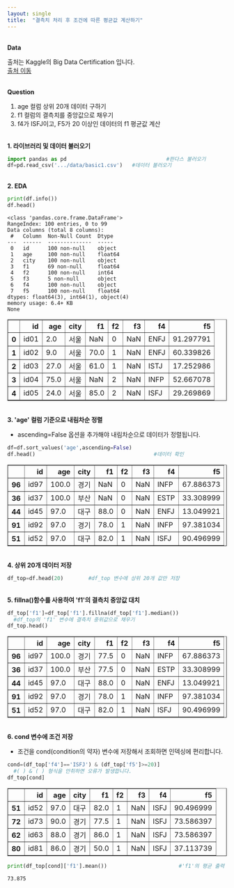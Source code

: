 ```yaml
---
layout: single
title:  "결측치 처리 후 조건에 따른 평균값 계산하기"
---
```


<br/>**Data**<br/>

출처는 Kaggle의 Big Data Certification 입니다.<br/>
[출처 이동](https://www.kaggle.com/code/agileteam/py-t1-8-expected-questions/notebook)

<br/>**Question**<br/>
1. age 컬럼 상위 20개 데이터 구하기
2. f1 컬럼의 결측치를 중앙값으로 채우기
3. f4가 ISFJ이고, F5가 20 이상인 데이터의 f1 평균값 계산

<br/>**1. 라이브러리 및 데이터 불러오기**<br/>

```python
import pandas as pd                                #판다스 불러오기
df=pd.read_csv('.../data/basic1.csv')   #데이터 불러오기
```
<br/>**2. EDA**<br/>

```python
print(df.info())
df.head()
```

    <class 'pandas.core.frame.DataFrame'>
    RangeIndex: 100 entries, 0 to 99
    Data columns (total 8 columns):
     #   Column  Non-Null Count  Dtype  
    ---  ------  --------------  -----  
     0   id      100 non-null    object 
     1   age     100 non-null    float64
     2   city    100 non-null    object 
     3   f1      69 non-null     float64
     4   f2      100 non-null    int64  
     5   f3      5 non-null      object 
     6   f4      100 non-null    object 
     7   f5      100 non-null    float64
    dtypes: float64(3), int64(1), object(4)
    memory usage: 6.4+ KB
    None
    


</style>
<table border="1" class="dataframe">
  <thead>
    <tr style="text-align: right;">
      <th></th>
      <th>id</th>
      <th>age</th>
      <th>city</th>
      <th>f1</th>
      <th>f2</th>
      <th>f3</th>
      <th>f4</th>
      <th>f5</th>
    </tr>
  </thead>
  <tbody>
    <tr>
      <th>0</th>
      <td>id01</td>
      <td>2.0</td>
      <td>서울</td>
      <td>NaN</td>
      <td>0</td>
      <td>NaN</td>
      <td>ENFJ</td>
      <td>91.297791</td>
    </tr>
    <tr>
      <th>1</th>
      <td>id02</td>
      <td>9.0</td>
      <td>서울</td>
      <td>70.0</td>
      <td>1</td>
      <td>NaN</td>
      <td>ENFJ</td>
      <td>60.339826</td>
    </tr>
    <tr>
      <th>2</th>
      <td>id03</td>
      <td>27.0</td>
      <td>서울</td>
      <td>61.0</td>
      <td>1</td>
      <td>NaN</td>
      <td>ISTJ</td>
      <td>17.252986</td>
    </tr>
    <tr>
      <th>3</th>
      <td>id04</td>
      <td>75.0</td>
      <td>서울</td>
      <td>NaN</td>
      <td>2</td>
      <td>NaN</td>
      <td>INFP</td>
      <td>52.667078</td>
    </tr>
    <tr>
      <th>4</th>
      <td>id05</td>
      <td>24.0</td>
      <td>서울</td>
      <td>85.0</td>
      <td>2</td>
      <td>NaN</td>
      <td>ISFJ</td>
      <td>29.269869</td>
    </tr>
  </tbody>
</table>
</div>


<br/>**3. 'age' 컬럼 기준으로 내림차순 정렬**<br/>

+ ascending=False 옵션을 추가해야 내림차순으로 데이터가 정렬됩니다.

```python
df=df.sort_values('age',ascending=False)       
df.head()                                      #데이터 확인
```


</style>
<table border="1" class="dataframe">
  <thead>
    <tr style="text-align: right;">
      <th></th>
      <th>id</th>
      <th>age</th>
      <th>city</th>
      <th>f1</th>
      <th>f2</th>
      <th>f3</th>
      <th>f4</th>
      <th>f5</th>
    </tr>
  </thead>
  <tbody>
    <tr>
      <th>96</th>
      <td>id97</td>
      <td>100.0</td>
      <td>경기</td>
      <td>NaN</td>
      <td>0</td>
      <td>NaN</td>
      <td>INFP</td>
      <td>67.886373</td>
    </tr>
    <tr>
      <th>36</th>
      <td>id37</td>
      <td>100.0</td>
      <td>부산</td>
      <td>NaN</td>
      <td>0</td>
      <td>NaN</td>
      <td>ESTP</td>
      <td>33.308999</td>
    </tr>
    <tr>
      <th>44</th>
      <td>id45</td>
      <td>97.0</td>
      <td>대구</td>
      <td>88.0</td>
      <td>0</td>
      <td>NaN</td>
      <td>ENFJ</td>
      <td>13.049921</td>
    </tr>
    <tr>
      <th>91</th>
      <td>id92</td>
      <td>97.0</td>
      <td>경기</td>
      <td>78.0</td>
      <td>1</td>
      <td>NaN</td>
      <td>INFP</td>
      <td>97.381034</td>
    </tr>
    <tr>
      <th>51</th>
      <td>id52</td>
      <td>97.0</td>
      <td>대구</td>
      <td>82.0</td>
      <td>1</td>
      <td>NaN</td>
      <td>ISFJ</td>
      <td>90.496999</td>
    </tr>
  </tbody>
</table>
</div>



<br/>**4. 상위 20개 데이터 저장**<br/>

```python
df_top=df.head(20)        #df_top 변수에 상위 20개 값만 저장
```

<br/>**5. fillna()함수를 사용하여 'f1'의 결측치 중앙값 대치**<br/>

```python
df_top['f1']=df_top['f1'].fillna(df_top['f1'].median())
  #df_top의 'f1' 변수에 결측치 중위값으로 채우기
df_top.head()
```


</style>
<table border="1" class="dataframe">
  <thead>
    <tr style="text-align: right;">
      <th></th>
      <th>id</th>
      <th>age</th>
      <th>city</th>
      <th>f1</th>
      <th>f2</th>
      <th>f3</th>
      <th>f4</th>
      <th>f5</th>
    </tr>
  </thead>
  <tbody>
    <tr>
      <th>96</th>
      <td>id97</td>
      <td>100.0</td>
      <td>경기</td>
      <td>77.5</td>
      <td>0</td>
      <td>NaN</td>
      <td>INFP</td>
      <td>67.886373</td>
    </tr>
    <tr>
      <th>36</th>
      <td>id37</td>
      <td>100.0</td>
      <td>부산</td>
      <td>77.5</td>
      <td>0</td>
      <td>NaN</td>
      <td>ESTP</td>
      <td>33.308999</td>
    </tr>
    <tr>
      <th>44</th>
      <td>id45</td>
      <td>97.0</td>
      <td>대구</td>
      <td>88.0</td>
      <td>0</td>
      <td>NaN</td>
      <td>ENFJ</td>
      <td>13.049921</td>
    </tr>
    <tr>
      <th>91</th>
      <td>id92</td>
      <td>97.0</td>
      <td>경기</td>
      <td>78.0</td>
      <td>1</td>
      <td>NaN</td>
      <td>INFP</td>
      <td>97.381034</td>
    </tr>
    <tr>
      <th>51</th>
      <td>id52</td>
      <td>97.0</td>
      <td>대구</td>
      <td>82.0</td>
      <td>1</td>
      <td>NaN</td>
      <td>ISFJ</td>
      <td>90.496999</td>
    </tr>
  </tbody>
</table>
</div>


<br/>**6. cond 변수에 조건 저장**<br/>

+ 조건을 cond(condition의 약자) 변수에 저장해서 조회하면 인덱싱에 편리합니다.

```python
cond=(df_top['f4']=='ISFJ') & (df_top['f5']>=20)]  
  #( ) & ( ) 형식을 안취하면 오류가 발생합니다.
df_top[cond]                                                   
```


</style>
<table border="1" class="dataframe">
  <thead>
    <tr style="text-align: right;">
      <th></th>
      <th>id</th>
      <th>age</th>
      <th>city</th>
      <th>f1</th>
      <th>f2</th>
      <th>f3</th>
      <th>f4</th>
      <th>f5</th>
    </tr>
  </thead>
  <tbody>
    <tr>
      <th>51</th>
      <td>id52</td>
      <td>97.0</td>
      <td>대구</td>
      <td>82.0</td>
      <td>1</td>
      <td>NaN</td>
      <td>ISFJ</td>
      <td>90.496999</td>
    </tr>
    <tr>
      <th>72</th>
      <td>id73</td>
      <td>90.0</td>
      <td>경기</td>
      <td>77.5</td>
      <td>1</td>
      <td>NaN</td>
      <td>ISFJ</td>
      <td>73.586397</td>
    </tr>
    <tr>
      <th>62</th>
      <td>id63</td>
      <td>88.0</td>
      <td>경기</td>
      <td>86.0</td>
      <td>1</td>
      <td>NaN</td>
      <td>ISFJ</td>
      <td>73.586397</td>
    </tr>
    <tr>
      <th>80</th>
      <td>id81</td>
      <td>86.0</td>
      <td>경기</td>
      <td>50.0</td>
      <td>1</td>
      <td>NaN</td>
      <td>ISFJ</td>
      <td>37.113739</td>
    </tr>
  </tbody>
</table>
</div>




```python
print(df_top[cond]['f1'].mean())                       #'f1'의 평균 출력
```

    73.875
    
